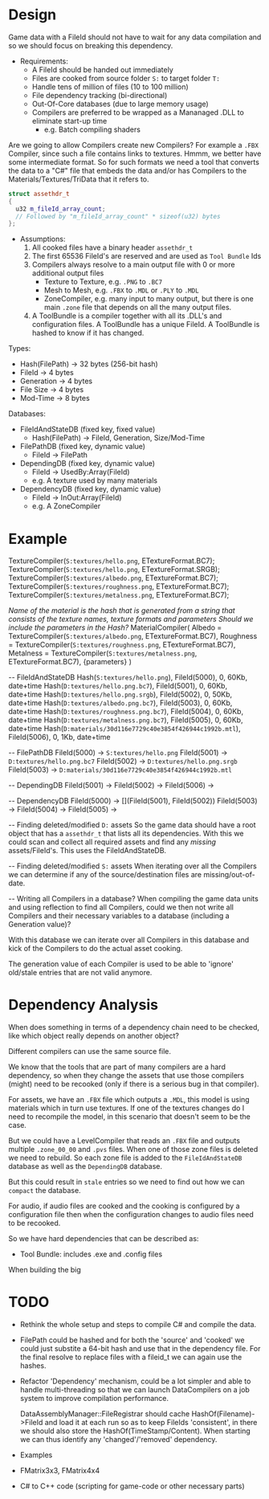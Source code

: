 # Design

Game data with a FileId should not have to wait for any data compilation and so we should
focus on breaking this dependency.

- Requirements:
  - A FileId should be handed out immediately
  - Files are cooked from source folder `S:` to target folder `T:`
  - Handle tens of million of files (10 to 100 million)
  - File dependency tracking (bi-directional)
  - Out-Of-Core databases (due to large memory usage)
  - Compilers are preferred to be wrapped as a Mananaged .DLL to eliminate start-up time
    - e.g. Batch compiling shaders

Are we going to allow Compilers create new Compilers? For example a `.FBX` Compiler,
since such a file contains links to textures. Hmmm, we better have some intermediate format.
So for such formats we need a tool that converts the data to a "C#" file that embeds the
data and/or has Compilers to the Materials/Textures/TriData that it refers to.

```c++
struct assethdr_t
{
  u32 m_fileId_array_count;  
  // Followed by "m_fileId_array_count" * sizeof(u32) bytes
};
```

- Assumptions:
  1. All cooked files have a binary header `assethdr_t`
  2. The first 65536 FileId's are reserved and are used as `Tool Bundle` Ids
  3. Compilers always resolve to a main output file with 0 or more additional output files
     - Texture to Texture, e.g. `.PNG` to `.BC7`
     - Mesh to Mesh, e.g. `.FBX` to `.MDL` or `.PLY` to `.MDL`
     - ZoneCompiler, e.g. many input to many output, but there is one main `.zone` file
       that depends on all the many output files.
  4. A ToolBundle is a compiler together with all its .DLL's and configuration files.
     A ToolBundle has a unique FileId.
     A ToolBundle is hashed to know if it has changed.

Types:

- Hash(FilePath) -> 32 bytes (256-bit hash)
- FileId         -> 4 bytes
- Generation     -> 4 bytes
- File Size      -> 4 bytes
- Mod-Time       -> 8 bytes

Databases:

- FileIdAndStateDB (fixed key, fixed value)
  - Hash(FilePath) -> FileId, Generation, Size/Mod-Time
- FilePathDB (fixed key, dynamic value)
  - FileId -> FilePath
- DependingDB (fixed key, dynamic value)
  - FileId -> UsedBy:Array(FileId)
  - e.g. A texture used by many materials
- DependencyDB (fixed key, dynamic value)
  - FileId -> InOut:Array(FileId)
  - e.g. A ZoneCompiler

# Example

TextureCompiler(`S:textures/hello.png`, ETextureFormat.BC7);
TextureCompiler(`S:textures/hello.png`, ETextureFormat.SRGB);
TextureCompiler(`S:textures/albedo.png`, ETextureFormat.BC7);
TextureCompiler(`S:textures/roughness.png`, ETextureFormat.BC7);
TextureCompiler(`S:textures/metalness.png`, ETextureFormat.BC7);

*Name of the material is the hash that is generated from a string that consists of the texture names, texture formats and parameters*
*Should we include the parameters in the Hash?*
MaterialCompiler(
  Albedo = TextureCompiler(`S:textures/albedo.png`, ETextureFormat.BC7),
  Roughness = TextureCompiler(`S:textures/roughness.png`, ETextureFormat.BC7),
  Metalness = TextureCompiler(`S:textures/metalness.png`, ETextureFormat.BC7),
  {parameters}
)

-- FileIdAndStateDB
Hash(`S:textures/hello.png`), FileId(5000), 0, 60Kb, date+time
Hash(`D:textures/hello.png.bc7`), FileId(5001), 0, 60Kb, date+time
Hash(`D:textures/hello.png.srgb`), FileId(5002), 0, 50Kb, date+time
Hash(`D:textures/albedo.png.bc7`), FileId(5003), 0, 60Kb, date+time
Hash(`D:textures/roughness.png.bc7`), FileId(5004), 0, 60Kb, date+time
Hash(`D:textures/metalness.png.bc7`), FileId(5005), 0, 60Kb, date+time
Hash(`D:materials/30d116e7729c40e3854f426944c1992b.mtl`), FileId(5006), 0, 1Kb, date+time

-- FilePathDB
FileId(5000) -> `S:textures/hello.png`
FileId(5001) -> `D:textures/hello.png.bc7`
FileId(5002) -> `D:textures/hello.png.srgb`
FileId(5003) -> `D:materials/30d116e7729c40e3854f426944c1992b.mtl`

-- DependingDB
FileId(5001) -> [](FileId(5000))
FileId(5002) -> [](FileId(5000))
FileId(5006) -> [](FileId(5003),FileId(5004),FileId(5005))

-- DependencyDB
FileId(5000) -> [](FileId(5001), FileId(5002))
FileId(5003) -> [](FileId(5006))
FileId(5004) -> [](FileId(5006))
FileId(5005) -> [](FileId(5006))

-- Finding deleted/modified `D:` assets
So the game data should have a root object that has a `assethdr_t` that lists all its
dependencies. With this we could scan and collect all required assets and find any *missing*
assets/FileId's. This uses the FileIdAndStateDB.

-- Finding deleted/modified `S:` assets
When iterating over all the Compilers we can determine if any of the source/destination files
are missing/out-of-date.

-- Writing all Compilers in a database?
When compiling the game data units and using reflection to find all Compilers, could we then not
write all Compilers and their necessary variables to a database (including a Generation value)?

With this database we can iterate over all Compilers in this database and kick of the Compilers to
do the actual asset cooking.

The generation value of each Compiler is used to be able to 'ignore' old/stale entries that are not
valid anymore.

# Dependency Analysis

When does something in terms of a dependency chain need to be checked, like which object
really depends on another object?

Different compilers can use the same source file.

We know that the tools that are part of many compilers are a hard dependency, so when they change the assets that
use those compilers (might) need to be recooked (only if there is a serious bug in that compiler).

For assets, we have an `.FBX` file which outputs a `.MDL`, this model is using materials which in turn use textures.
If one of the textures changes do I need to recompile the model, in this scenario that doesn't seem to be the case.

But we could have a LevelCompiler that reads an `.FBX` file and outputs multiple `.zone_00_00` and `.pvs` files. 
When one of those zone files is deleted we need to rebuild. So each zone file is added to the `FileIdAndStateDB` 
database as well as the `DependingDB` database.

But this could result in `stale` entries so we need to find out how we can `compact` the database.

For audio, if audio files are cooked and the cooking is configured by a configuration file then when the configuration
changes to audio files need to be recooked.

So we have hard dependencies that can be described as:

- Tool Bundle: includes .exe and .config files


When building the big


# TODO

- Rethink the whole setup and steps to compile C# and compile the data.

- FilePath could be hashed and for both the 'source' and 'cooked' we could just substite a 64-bit hash
  and use that in the dependency file.
  For the final resolve to replace files with a fileid_t we can again use the hashes.

- Refactor 'Dependency' mechanism, could be a lot simpler and able to handle multi-threading so that
  we can launch DataCompilers on a job system to improve compilation performance.
  
  DataAssemblyManager::FileRegistrar should cache HashOf(Filename)->FileId and load it at each run so
  as to keep FileIds 'consistent', in there we should also store the HashOf(TimeStamp/Content). 
  When starting we can thus identify any 'changed'/'removed' dependency.

- Examples
- FMatrix3x3, FMatrix4x4
- C# to C++ code (scripting for game-code or other necessary parts)
